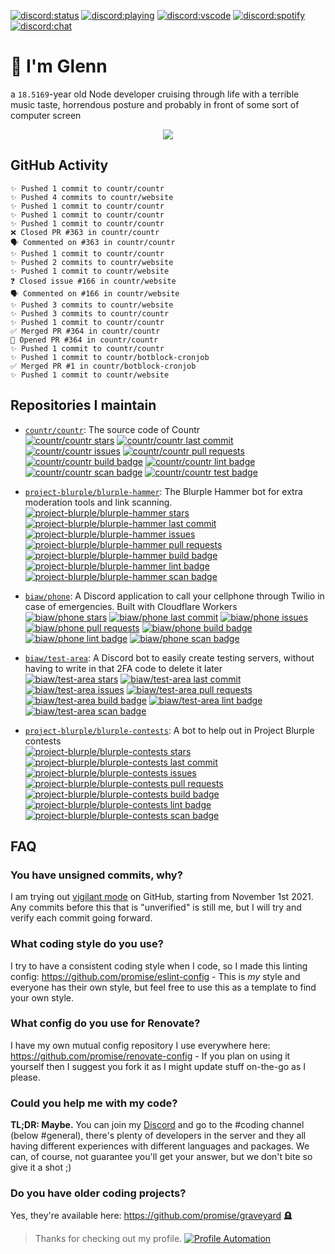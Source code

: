 [![discord:status](https://dev.discordprofiles.me/badge/status/110090225929191424)](https://discord.com/users/110090225929191424)
[![discord:playing](https://dev.discordprofiles.me/badge/playing/110090225929191424)](https://discord.com/users/110090225929191424)
[![discord:vscode](https://dev.discordprofiles.me/badge/vscode/110090225929191424)](https://discord.com/users/110090225929191424)
[![discord:spotify](https://dev.discordprofiles.me/badge/spotify/110090225929191424)](https://dev.discordprofiles.me/openspotify/110090225929191424)
[![discord:chat](https://img.shields.io/discord/449576301997588490)](https://i.promise.solutions/discord)

# 👋 I'm Glenn

a `18.5169`-year old Node developer cruising through life with a terrible music taste, horrendous posture and probably in front of some sort of computer screen

<p align="center"><img src="https://skillicons.dev/icons?i=nodejs,ts,js,discord,bots,mongodb,github,git,express,docker,workers,jest,md,html,tailwind,react,css&perline=50"/></p>

## GitHub Activity

```
✨ Pushed 1 commit to countr/countr
✨ Pushed 4 commits to countr/website
✨ Pushed 1 commit to countr/countr
✨ Pushed 1 commit to countr/countr
✨ Pushed 1 commit to countr/countr
❌ Closed PR #363 in countr/countr
🗣 Commented on #363 in countr/countr
✨ Pushed 1 commit to countr/countr
✨ Pushed 2 commits to countr/website
✨ Pushed 1 commit to countr/website
❓ Closed issue #166 in countr/website
🗣 Commented on #166 in countr/website
✨ Pushed 3 commits to countr/website
✨ Pushed 3 commits to countr/countr
✨ Pushed 1 commit to countr/countr
✅ Merged PR #364 in countr/countr
💪 Opened PR #364 in countr/countr
✨ Pushed 1 commit to countr/countr
✨ Pushed 1 commit to countr/botblock-cronjob
✅ Merged PR #1 in countr/botblock-cronjob
✨ Pushed 1 commit to countr/website
```

## Repositories I maintain

* [`countr/countr`](https://github.com/countr/countr): The source code of Countr\
[![countr/countr stars](https://img.shields.io/github/stars/countr/countr?label=⭐)](https://github.com/countr/countr/stargazers)
[![countr/countr last commit](https://img.shields.io/github/last-commit/countr/countr?label=✨)](https://github.com/countr/countr/commits)
[![countr/countr issues](https://img.shields.io/github/issues-raw/countr/countr?label=❓)](https://github.com/countr/countr/issues)
[![countr/countr pull requests](https://img.shields.io/github/issues-pr-raw/countr/countr?label=💪)](https://github.com/countr/countr/pulls)
[![countr/countr build badge](https://img.shields.io/github/workflow/status/countr/countr/Docker%20Compose?label=📦)](https://github.com/countr/countr/actions/workflows/docker-test.yml)
[![countr/countr lint badge](https://img.shields.io/github/workflow/status/countr/countr/Linting?label=👌)](https://github.com/countr/countr/actions/workflows/linting.yml)
[![countr/countr scan badge](https://img.shields.io/github/workflow/status/countr/countr/Analysis%20and%20Scans?label=🔎)](https://github.com/countr/countr/actions/workflows/analysis-and-scans.yml)
[![countr/countr test badge](https://img.shields.io/github/workflow/status/countr/countr/Testing?label=🔬)](https://github.com/countr/countr/actions/workflows/testing.yml)

* [`project-blurple/blurple-hammer`](https://github.com/project-blurple/blurple-hammer): The Blurple Hammer bot for extra moderation tools and link scanning.\
[![project-blurple/blurple-hammer stars](https://img.shields.io/github/stars/project-blurple/blurple-hammer?label=⭐)](https://github.com/project-blurple/blurple-hammer/stargazers)
[![project-blurple/blurple-hammer last commit](https://img.shields.io/github/last-commit/project-blurple/blurple-hammer?label=✨)](https://github.com/project-blurple/blurple-hammer/commits)
[![project-blurple/blurple-hammer issues](https://img.shields.io/github/issues-raw/project-blurple/blurple-hammer?label=❓)](https://github.com/project-blurple/blurple-hammer/issues)
[![project-blurple/blurple-hammer pull requests](https://img.shields.io/github/issues-pr-raw/project-blurple/blurple-hammer?label=💪)](https://github.com/project-blurple/blurple-hammer/pulls)
[![project-blurple/blurple-hammer build badge](https://img.shields.io/github/workflow/status/project-blurple/blurple-hammer/Docker%20Compose?label=📦)](https://github.com/project-blurple/blurple-hammer/actions/workflows/docker-test.yml)
[![project-blurple/blurple-hammer lint badge](https://img.shields.io/github/workflow/status/project-blurple/blurple-hammer/Linting?label=👌)](https://github.com/project-blurple/blurple-hammer/actions/workflows/linting.yml)
[![project-blurple/blurple-hammer scan badge](https://img.shields.io/github/workflow/status/project-blurple/blurple-hammer/Analysis%20and%20Scans?label=🔎)](https://github.com/project-blurple/blurple-hammer/actions/workflows/analysis-and-scans.yml)

* [`biaw/phone`](https://github.com/biaw/phone): A Discord application to call your cellphone through Twilio in case of emergencies. Built with Cloudflare Workers\
[![biaw/phone stars](https://img.shields.io/github/stars/biaw/phone?label=⭐)](https://github.com/biaw/phone/stargazers)
[![biaw/phone last commit](https://img.shields.io/github/last-commit/biaw/phone?label=✨)](https://github.com/biaw/phone/commits)
[![biaw/phone issues](https://img.shields.io/github/issues-raw/biaw/phone?label=❓)](https://github.com/biaw/phone/issues)
[![biaw/phone pull requests](https://img.shields.io/github/issues-pr-raw/biaw/phone?label=💪)](https://github.com/biaw/phone/pulls)
[![biaw/phone build badge](https://img.shields.io/github/workflow/status/biaw/phone/Build%20and%20publish?label=📦)](https://github.com/biaw/phone/actions/workflows/build-and-publish.yml)
[![biaw/phone lint badge](https://img.shields.io/github/workflow/status/biaw/phone/Linting?label=👌)](https://github.com/biaw/phone/actions/workflows/linting.yml)
[![biaw/phone scan badge](https://img.shields.io/github/workflow/status/biaw/phone/Analysis%20and%20Scans?label=🔎)](https://github.com/biaw/phone/actions/workflows/analysis-and-scans.yml)

* [`biaw/test-area`](https://github.com/biaw/test-area): A Discord bot to easily create testing servers, without having to write in that 2FA code to delete it later\
[![biaw/test-area stars](https://img.shields.io/github/stars/biaw/test-area?label=⭐)](https://github.com/biaw/test-area/stargazers)
[![biaw/test-area last commit](https://img.shields.io/github/last-commit/biaw/test-area?label=✨)](https://github.com/biaw/test-area/commits)
[![biaw/test-area issues](https://img.shields.io/github/issues-raw/biaw/test-area?label=❓)](https://github.com/biaw/test-area/issues)
[![biaw/test-area pull requests](https://img.shields.io/github/issues-pr-raw/biaw/test-area?label=💪)](https://github.com/biaw/test-area/pulls)
[![biaw/test-area build badge](https://img.shields.io/github/workflow/status/biaw/test-area/Build%20and%20publish?label=📦)](https://github.com/biaw/test-area/actions/workflows/build-and-publish.yml)
[![biaw/test-area lint badge](https://img.shields.io/github/workflow/status/biaw/test-area/Linting?label=👌)](https://github.com/biaw/test-area/actions/workflows/linting.yml)
[![biaw/test-area scan badge](https://img.shields.io/github/workflow/status/biaw/test-area/Analysis%20and%20Scans?label=🔎)](https://github.com/biaw/test-area/actions/workflows/analysis-and-scans.yml)

* [`project-blurple/blurple-contests`](https://github.com/project-blurple/blurple-contests): A bot to help out in Project Blurple contests\
[![project-blurple/blurple-contests stars](https://img.shields.io/github/stars/project-blurple/blurple-contests?label=⭐)](https://github.com/project-blurple/blurple-contests/stargazers)
[![project-blurple/blurple-contests last commit](https://img.shields.io/github/last-commit/project-blurple/blurple-contests?label=✨)](https://github.com/project-blurple/blurple-contests/commits)
[![project-blurple/blurple-contests issues](https://img.shields.io/github/issues-raw/project-blurple/blurple-contests?label=❓)](https://github.com/project-blurple/blurple-contests/issues)
[![project-blurple/blurple-contests pull requests](https://img.shields.io/github/issues-pr-raw/project-blurple/blurple-contests?label=💪)](https://github.com/project-blurple/blurple-contests/pulls)
[![project-blurple/blurple-contests build badge](https://img.shields.io/github/workflow/status/project-blurple/blurple-contests/Docker%20Compose?label=📦)](https://github.com/project-blurple/blurple-contests/actions/workflows/docker-test.yml)
[![project-blurple/blurple-contests lint badge](https://img.shields.io/github/workflow/status/project-blurple/blurple-contests/Linting?label=👌)](https://github.com/project-blurple/blurple-contests/actions/workflows/linting.yml)
[![project-blurple/blurple-contests scan badge](https://img.shields.io/github/workflow/status/project-blurple/blurple-contests/Analysis%20and%20Scans?label=🔎)](https://github.com/project-blurple/blurple-contests/actions/workflows/analysis-and-scans.yml)

## FAQ

### You have unsigned commits, why?

I am trying out [vigilant mode](https://docs.github.com/github/authenticating-to-github/displaying-verification-statuses-for-all-of-your-commits) on GitHub, starting from November 1st 2021. Any commits before this that is "unverified" is still me, but I will try and verify each commit going forward.

### What coding style do you use?

I try to have a consistent coding style when I code, so I made this linting config: https://github.com/promise/eslint-config - This is *my* style and everyone has their own style, but feel free to use this as a template to find your own style.

### What config do you use for Renovate?

I have my own mutual config repository I use everywhere here: https://github.com/promise/renovate-config - If you plan on using it yourself then I suggest you fork it as I might update stuff on-the-go as I please.

### Could you help me with my code?

**TL;DR: Maybe.** You can join my [Discord](https://promise.solutions/discord) and go to the #coding channel (below #general), there's plenty of developers in the server and they all having different experiences with different languages and packages. We can, of course, not guarantee you'll get your answer, but we don't bite so give it a shot ;)

### Do you have older coding projects?

Yes, they're available here: https://github.com/promise/graveyard 🪦

> Thanks for checking out my profile. [![Profile Automation](https://img.shields.io/github/workflow/status/promise/promise/README%20Update?label=automation)](https://github.com/promise/promise/actions/workflows/README.yml)
